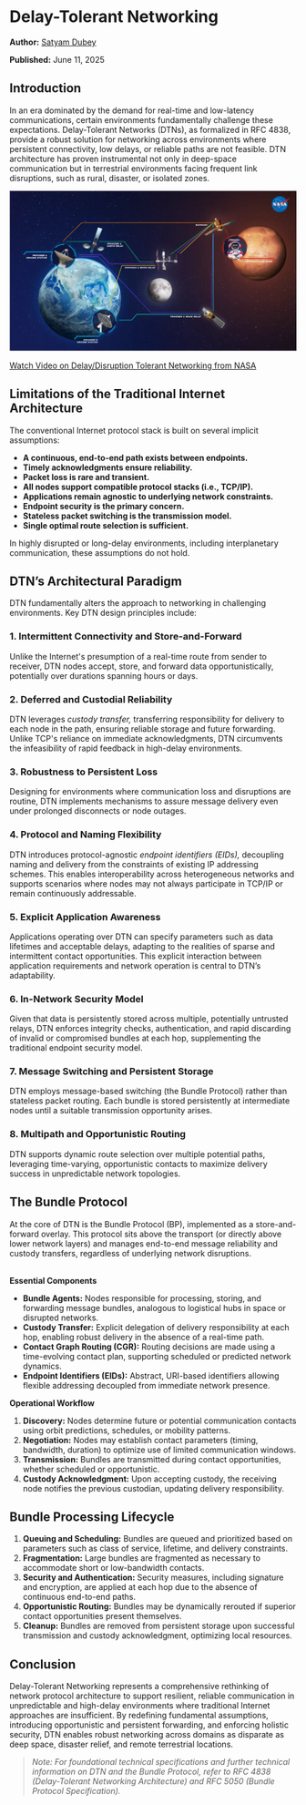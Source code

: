 # Delay-Tolerant Networking

**Author:** [Satyam Dubey](https://www.linkedin.com/in/satyam-dubey-142598258/)

**Published:** June 11, 2025

## Introduction

In an era dominated by the demand for real-time and low-latency communications, certain environments fundamentally challenge these expectations. Delay-Tolerant Networks (DTNs), as formalized in RFC 4838, provide a robust solution for networking across environments where persistent connectivity, low delays, or reliable paths are not feasible. DTN architecture has proven instrumental not only in deep-space communication but in terrestrial environments facing frequent link disruptions, such as rural, disaster, or isolated zones.

![alt text](./images/dtn-nasa.png)

[Watch Video on Delay/Disruption Tolerant Networking from NASA](https://youtu.be/0gCMIiJdYPQ)

## Limitations of the Traditional Internet Architecture

The conventional Internet protocol stack is built on several implicit assumptions:

- **A continuous, end-to-end path exists between endpoints.**
- **Timely acknowledgments ensure reliability.**
- **Packet loss is rare and transient.**
- **All nodes support compatible protocol stacks (i.e., TCP/IP).**
- **Applications remain agnostic to underlying network constraints.**
- **Endpoint security is the primary concern.**
- **Stateless packet switching is the transmission model.**
- **Single optimal route selection is sufficient.**

In highly disrupted or long-delay environments, including interplanetary communication, these assumptions do not hold.

## DTN’s Architectural Paradigm

DTN fundamentally alters the approach to networking in challenging environments. Key DTN design principles include:

### 1. Intermittent Connectivity and Store-and-Forward

Unlike the Internet's presumption of a real-time route from sender to receiver, DTN nodes accept, store, and forward data opportunistically, potentially over durations spanning hours or days.

### 2. Deferred and Custodial Reliability

DTN leverages _custody transfer,_ transferring responsibility for delivery to each node in the path, ensuring reliable storage and future forwarding. Unlike TCP's reliance on immediate acknowledgments, DTN circumvents the infeasibility of rapid feedback in high-delay environments.

### 3. Robustness to Persistent Loss

Designing for environments where communication loss and disruptions are routine, DTN implements mechanisms to assure message delivery even under prolonged disconnects or node outages.

### 4. Protocol and Naming Flexibility

DTN introduces protocol-agnostic _endpoint identifiers (EIDs),_ decoupling naming and delivery from the constraints of existing IP addressing schemes. This enables interoperability across heterogeneous networks and supports scenarios where nodes may not always participate in TCP/IP or remain continuously addressable.

### 5. Explicit Application Awareness

Applications operating over DTN can specify parameters such as data lifetimes and acceptable delays, adapting to the realities of sparse and intermittent contact opportunities. This explicit interaction between application requirements and network operation is central to DTN’s adaptability.

### 6. In-Network Security Model

Given that data is persistently stored across multiple, potentially untrusted relays, DTN enforces integrity checks, authentication, and rapid discarding of invalid or compromised bundles at each hop, supplementing the traditional endpoint security model.

### 7. Message Switching and Persistent Storage

DTN employs message-based switching (the Bundle Protocol) rather than stateless packet routing. Each bundle is stored persistently at intermediate nodes until a suitable transmission opportunity arises.

### 8. Multipath and Opportunistic Routing

DTN supports dynamic route selection over multiple potential paths, leveraging time-varying, opportunistic contacts to maximize delivery success in unpredictable network topologies.

## The Bundle Protocol

At the core of DTN is the Bundle Protocol (BP), implemented as a store-and-forward overlay. This protocol sits above the transport (or directly above lower network layers) and manages end-to-end message reliability and custody transfers, regardless of underlying network disruptions. <br><br>

**Essential Components**

- **Bundle Agents:** Nodes responsible for processing, storing, and forwarding message bundles, analogous to logistical hubs in space or disrupted networks.
- **Custody Transfer:** Explicit delegation of delivery responsibility at each hop, enabling robust delivery in the absence of a real-time path.
- **Contact Graph Routing (CGR):** Routing decisions are made using a time-evolving contact plan, supporting scheduled or predicted network dynamics.
- **Endpoint Identifiers (EIDs):** Abstract, URI-based identifiers allowing flexible addressing decoupled from immediate network presence.

**Operational Workflow**

1. **Discovery:** Nodes determine future or potential communication contacts using orbit predictions, schedules, or mobility patterns.
2. **Negotiation:** Nodes may establish contact parameters (timing, bandwidth, duration) to optimize use of limited communication windows.
3. **Transmission:** Bundles are transmitted during contact opportunities, whether scheduled or opportunistic.
4. **Custody Acknowledgment:** Upon accepting custody, the receiving node notifies the previous custodian, updating delivery responsibility.

## Bundle Processing Lifecycle

1. **Queuing and Scheduling:** Bundles are queued and prioritized based on parameters such as class of service, lifetime, and delivery constraints.
2. **Fragmentation:** Large bundles are fragmented as necessary to accommodate short or low-bandwidth contacts.
3. **Security and Authentication:** Security measures, including signature and encryption, are applied at each hop due to the absence of continuous end-to-end paths.
4. **Opportunistic Routing:** Bundles may be dynamically rerouted if superior contact opportunities present themselves.
5. **Cleanup:** Bundles are removed from persistent storage upon successful transmission and custody acknowledgment, optimizing local resources.

## Conclusion

Delay-Tolerant Networking represents a comprehensive rethinking of network protocol architecture to support resilient, reliable communication in unpredictable and high-delay environments where traditional Internet approaches are insufficient. By redefining fundamental assumptions, introducing opportunistic and persistent forwarding, and enforcing holistic security, DTN enables robust networking across domains as disparate as deep space, disaster relief, and remote terrestrial locations.

> _Note: For foundational technical specifications and further technical information on DTN and the Bundle Protocol, refer to RFC 4838 (Delay-Tolerant Networking Architecture) and RFC 5050 (Bundle Protocol Specification)._
